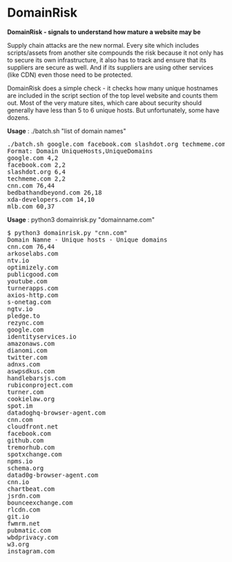 # DomainRisk

**DomainRisk - signals to understand how mature a website may be**

Supply chain attacks are the new normal. Every site which includes scripts/assets from another site compounds the risk because it not only has to secure its own infrastructure, it also has to track and ensure that its suppliers are secure as well. And if its suppliers are using other services (like CDN) even those need to be protected. 

DomainRisk does a simple check - it checks how many unique hostnames are included in the script section of the top level website and counts them out. Most of the very mature sites, which care about security should generally have less than 5 to 6 unique hosts. But unfortunately, some have dozens.

**Usage** : ./batch.sh "list of domain names"
<pre>
./batch.sh google.com facebook.com slashdot.org techmeme.com cnn.com bedbathandbeyond.com xda-developers.com mlb.com
Format: Domain UniqueHosts,UniqueDomains
google.com 4,2
facebook.com 2,2
slashdot.org 6,4
techmeme.com 2,2
cnn.com 76,44
bedbathandbeyond.com 26,18
xda-developers.com 14,10
mlb.com 60,37
</pre>

**Usage** : python3 domainrisk.py "domainname.com"
<pre>
$ python3 domainrisk.py "cnn.com" 
Domain Namne - Unique hosts - Unique domains
cnn.com 76,44
arkoselabs.com
ntv.io
optimizely.com
publicgood.com
youtube.com
turnerapps.com
axios-http.com
s-onetag.com
ngtv.io
pledge.to
rezync.com
google.com
identityservices.io
amazonaws.com
dianomi.com
twitter.com
adnxs.com
aswpsdkus.com
handlebarsjs.com
rubiconproject.com
turner.com
cookielaw.org
spot.im
datadoghq-browser-agent.com
cnn.com
cloudfront.net
facebook.com
github.com
tremorhub.com
spotxchange.com
npms.io
schema.org
datad0g-browser-agent.com
cnn.io
chartbeat.com
jsrdn.com
bounceexchange.com
rlcdn.com
git.io
fwmrm.net
pubmatic.com
wbdprivacy.com
w3.org
instagram.com
</pre>
